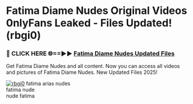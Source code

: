 # Fatima Diame Nudes Original Videos 0nlyFans Leaked - Files Updated! (rbgi0)

<h3>🔴 CLICK HERE 🌐==►► <a href="https://tinyurl.com/52m3yx9h" rel="nofollow">Fatima Diame Nudes Updated Files</a></h3>

Get Fatima Diame Nudes and all content. Now you can access all videos and pictures of Fatima Diame Nudes. New Updated Files 2025!

[![rbgi0](https://i.imgur.com/TnHtlc8.gif)](https://tinyurl.com/52m3yx9h)
fatima arias nudes<br>
fatima nude<br>
nude fatima